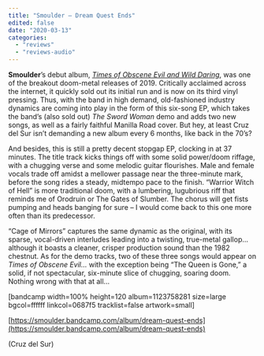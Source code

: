 ```yaml
---
title: "Smoulder – Dream Quest Ends"
edited: false
date: "2020-03-13"
categories:
  - "reviews"
  - "reviews-audio"
---
```


**Smoulder**’s debut album, [_Times of Obscene Evil and Wild Daring_](https://hellbound.ca/2019/04/smoulder-times-of-obscene-evil-and-wild-daring/), was one of the breakout doom-metal releases of 2019. Critically acclaimed across the internet, it quickly sold out its initial run and is now on its third vinyl pressing. Thus, with the band in high demand, old-fashioned industry dynamics are coming into play in the form of this six-song EP, which takes the band’s (also sold out) _The Sword Woman_ demo and adds two new songs, as well as a fairly faithful Manilla Road cover. But hey, at least Cruz del Sur isn’t demanding a new album every 6 months, like back in the 70’s?

And besides, this is still a pretty decent stopgap EP, clocking in at 37 minutes. The title track kicks things off with some solid power/doom riffage, with a chugging verse and some melodic guitar flourishes. Male and female vocals trade off amidst a mellower passage near the three-minute mark, before the song rides a steady, midtempo pace to the finish. “Warrior Witch of Hell” is more traditional doom, with a lumbering, lugubrious riff that reminds me of Orodruin or The Gates of Slumber. The chorus will get fists pumping and heads banging for sure – I would come back to this one more often than its predecessor.

“Cage of Mirrors” captures the same dynamic as the original, with its sparse, vocal-driven interludes leading into a twisting, true-metal gallop…although it boasts a cleaner, crisper production sound than the 1982 chestnut. As for the demo tracks, two of these three songs would appear on _Times of Obscene Evil…_ with the exception being “The Queen is Gone,” a solid, if not spectacular, six-minute slice of chugging, soaring doom. Nothing wrong with that at all…

\[bandcamp width=100% height=120 album=1123758281 size=large bgcol=ffffff linkcol=0687f5 tracklist=false artwork=small\]

[https://smoulder.bandcamp.com/album/dream-quest-ends](https://smoulder.bandcamp.com/album/dream-quest-ends)

(Cruz del Sur)
